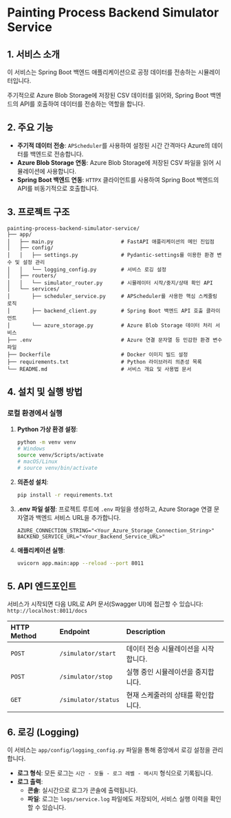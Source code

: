 # Painting Process Backend Simulator Service

## 1. 서비스 소개
이 서비스는 Spring Boot 백엔드 애플리케이션으로 공정 데이터를 전송하는 시뮬레이터입니다.

주기적으로 Azure Blob Storage에 저장된 CSV 데이터를 읽어와, Spring Boot 백엔드의 API를 호출하여 데이터를 전송하는 역할을 합니다.

## 2. 주요 기능
- **주기적 데이터 전송**: `APScheduler`를 사용하여 설정된 시간 간격마다 Azure의 데이터를 백엔드로 전송합니다.
- **Azure Blob Storage 연동**: Azure Blob Storage에 저장된 CSV 파일을 읽어 시뮬레이션에 사용합니다.
- **Spring Boot 백엔드 연동**: `HTTPX` 클라이언트를 사용하여 Spring Boot 백엔드의 API를 비동기적으로 호출합니다.

## 3. 프로젝트 구조

```text
painting-process-backend-simulator-service/
├── app/
│   ├── main.py                      # FastAPI 애플리케이션의 메인 진입점
│   ├── config/
│   │   ├── settings.py              # Pydantic-settings를 이용한 환경 변수 및 설정 관리
│   │   └── logging_config.py        # 서비스 로깅 설정
│   ├── routers/
│   │   └── simulator_router.py      # 시뮬레이터 시작/중지/상태 확인 API
│   └── services/
│       ├── scheduler_service.py     # APScheduler를 사용한 핵심 스케줄링 로직
│       ├── backend_client.py        # Spring Boot 백엔드 API 호출 클라이언트
│       └── azure_storage.py         # Azure Blob Storage 데이터 처리 서비스
├── .env                             # Azure 연결 문자열 등 민감한 환경 변수 파일
├── Dockerfile                       # Docker 이미지 빌드 설정
├── requirements.txt                 # Python 라이브러리 의존성 목록
└── README.md                        # 서비스 개요 및 사용법 문서
```

## 4. 설치 및 실행 방법

### 로컬 환경에서 실행

1.  **Python 가상 환경 설정**:
    ```bash
    python -m venv venv
    # Windows
    source venv/Scripts/activate
    # macOS/Linux
    # source venv/bin/activate
    ```

2.  **의존성 설치**:
    ```bash
    pip install -r requirements.txt
    ```

3.  **.env 파일 설정**:
    프로젝트 루트에 `.env` 파일을 생성하고, Azure Storage 연결 문자열과 백엔드 서비스 URL을 추가합니다.
    ```env
    AZURE_CONNECTION_STRING="<Your_Azure_Storage_Connection_String>"
    BACKEND_SERVICE_URL="<Your_Backend_Service_URL>"
    ```

4.  **애플리케이션 실행**:
    ```bash
    uvicorn app.main:app --reload --port 8011 
    ```

## 5. API 엔드포인트

서비스가 시작되면 다음 URL로 API 문서(Swagger UI)에 접근할 수 있습니다: `http://localhost:8011/docs`

| HTTP Method | Endpoint           | Description                  |
| :---------- | :----------------- | :--------------------------- |
| `POST`      | `/simulator/start` | 데이터 전송 시뮬레이션을 시작합니다. |
| `POST`      | `/simulator/stop`  | 실행 중인 시뮬레이션을 중지합니다. |
| `GET`       | `/simulator/status`| 현재 스케줄러의 상태를 확인합니다. |

## 6. 로깅 (Logging)

이 서비스는 `app/config/logging_config.py` 파일을 통해 중앙에서 로깅 설정을 관리합니다.

- **로그 형식**: 모든 로그는 `시간 - 모듈 - 로그 레벨 - 메시지` 형식으로 기록됩니다.
- **로그 출력**:
  - **콘솔**: 실시간으로 로그가 콘솔에 출력됩니다.
  - **파일**: 로그는 `logs/service.log` 파일에도 저장되어, 서비스 실행 이력을 확인할 수 있습니다.
